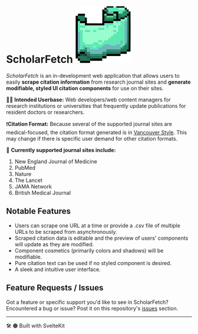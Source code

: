 # ScholarFetch ![scroll](./static/green-scroll.png)

_ScholarFetch_ is an in-development web application that allows users to easily **scrape citation information** from research journal sites and **generate modifiable, styled UI citation components** for use on their sites.

👩‍💻 **Intended Userbase:** Web developers/web content managers for research institutions or universities that frequently update publications for resident doctors or researchers.

❗**Citation Format:** Because several of the supported journal sites are medical-focused, the citation format generated is in [Vancouver Style](https://library.viu.ca/citing/vancouver). This may change if there is specific user demand for other citation formats.

📖 **Currently supported journal sites include:**

1. New England Journal of Medicine
2. PubMed
3. Nature
4. The Lancet
5. JAMA Network
6. British Medical Journal

## Notable Features

- Users can scrape one URL at a time or provide a .csv file of multiple URLs to be scraped from asynchronously.
- Scraped citation data is editable and the preview of users' components will update as they are modified.
- Component cosmetics (primarily colors and shadows) will be modifiable.
- Pure citation text can be used if no styled component is desired.
- A sleek and intuitive user interface.

## Feature Requests / Issues

Got a feature or specific support you'd like to see in ScholarFetch? Encountered a bug or issue? Post it on this repository's [issues](https://github.com/zenDev-2/ScholarFetch/issues) section.

---

🛠 🟠️ Built with SvelteKit
